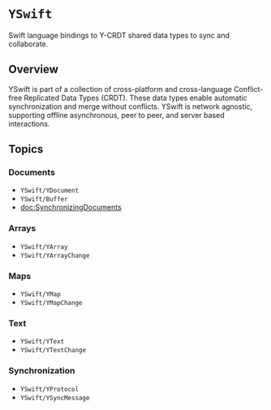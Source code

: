 # ``YSwift``

Swift language bindings to Y-CRDT shared data types to sync and collaborate.

## Overview

YSwift is part of a collection of cross-platform and cross-language Conflict-free Replicated Data Types (CRDT).
These data types enable automatic synchronization and merge without conflicts.
YSwift is network agnostic, supporting offline asynchronous, peer to peer, and server based interactions.

## Topics

### Documents

- ``YSwift/YDocument``
- ``YSwift/Buffer``
- <doc:SynchronizingDocuments>

### Arrays

- ``YSwift/YArray``
- ``YSwift/YArrayChange``

### Maps

- ``YSwift/YMap``
- ``YSwift/YMapChange``

### Text

- ``YSwift/YText``
- ``YSwift/YTextChange``

### Synchronization

- ``YSwift/YProtocol``
- ``YSwift/YSyncMessage``
